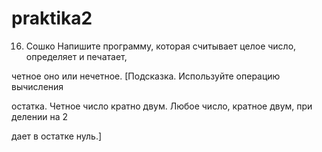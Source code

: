 praktika2
=========
16. Сошко Напишите программу, которая считывает целое число, определяет и печатает, 



четное оно или нечетное. [Подсказка. Используйте операцию вычисления  



остатка. Четное число кратно двум. Любое число, кратное двум, при делении на 2 



дает в остатке нуль.]
